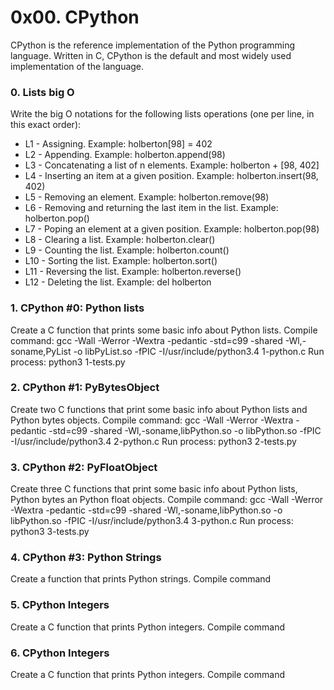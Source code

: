 # 0x00. CPython
CPython is the reference implementation of the Python programming language. Written in C, CPython is the default and most widely used implementation of the language.

### 0. Lists big O
Write the big O notations for the following lists operations (one per line, in this exact order):
- L1 - Assigning. Example: holberton[98] = 402
- L2 - Appending. Example: holberton.append(98)
- L3 - Concatenating a list of n elements. Example: holberton + [98, 402]
- L4 - Inserting an item at a given position. Example: holberton.insert(98, 402)
- L5 - Removing an element. Example: holberton.remove(98)
- L6 - Removing and returning the last item in the list. Example: holberton.pop()
- L7 - Poping an element at a given position. Example: holberton.pop(98)
- L8 - Clearing a list. Example: holberton.clear()
- L9 - Counting the list. Example: holberton.count()
- L10 - Sorting the list. Example: holberton.sort()
- L11 - Reversing the list. Example: holberton.reverse()
- L12 - Deleting the list. Example: del holberton

### 1. CPython #0: Python lists
Create a C function that prints some basic info about Python lists.
Compile command: gcc -Wall -Werror -Wextra -pedantic -std=c99 -shared -Wl,-soname,PyList -o libPyList.so -fPIC -I/usr/include/python3.4 1-python.c
Run process: python3 1-tests.py

### 2. CPython #1: PyBytesObject
Create two C functions that print some basic info about Python lists and Python bytes objects.
Compile command: gcc -Wall -Werror -Wextra -pedantic -std=c99 -shared -Wl,-soname,libPython.so -o libPython.so -fPIC -I/usr/include/python3.4 2-python.c
Run process: python3 2-tests.py

### 3. CPython #2: PyFloatObject
Create three C functions that print some basic info about Python lists, Python bytes an Python float objects.
Compile command: gcc -Wall -Werror -Wextra -pedantic -std=c99 -shared -Wl,-soname,libPython.so -o libPython.so -fPIC -I/usr/include/python3.4 3-python.c
Run process: python3 3-tests.py

### 4. CPython #3: Python Strings
Create a function that prints Python strings.
Compile command

### 5. CPython Integers
Create a C function that prints Python integers.
Compile command

### 6. CPython Integers
Create a C function that prints Python integers.
Compile command
